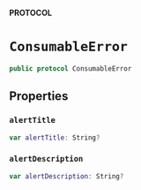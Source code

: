 **PROTOCOL**

# `ConsumableError`

```swift
public protocol ConsumableError
```

## Properties
### `alertTitle`

```swift
var alertTitle: String?
```

### `alertDescription`

```swift
var alertDescription: String?
```
